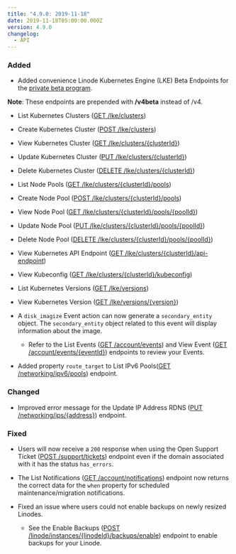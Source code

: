 ```yaml
---
title: "4.9.0: 2019-11-18"
date: 2019-11-18T05:00:00.000Z
version: 4.9.0
changelog:
  - API
---
```


### Added

- Added convenience Linode Kubernetes Engine (LKE) Beta Endpoints for the [private beta program](https://welcome.linode.com/lkebeta/).

**Note**: These endpoints are prepended with **/v4beta** instead of /v4.

- List Kubernetes Clusters ([GET /lke/clusters](https://developers.linode.com/api/v4/lke-clusters))
- Create Kubernetes Cluster ([POST /lke/clusters](https://developers.linode.com/api/v4/lke-clusters/#post))
- View Kubernetes Cluster ([GET /lke/clusters/{clusterId}](https://developers.linode.com/api/v4/lke-clusters-cluster-id))
- Update Kubernetes Cluster ([PUT /lke/clusters/{clusterId}](https://developers.linode.com/api/v4/lke-clusters-cluster-id/#put))
- Delete Kubernetes Cluster ([DELETE /lke/clusters/{clusterId}](https://developers.linode.com/api/v4/lke-clusters-cluster-id/#delete))
- List Node Pools ([GET /lke/clusters/{clusterId}/pools](https://developers.linode.com/api/v4/lke-clusters-cluster-id-pools))
- Create Node Pool ([POST /lke/clusters/{clusterId}/pools](https://developers.linode.com/api/v4/lke-clusters-cluster-id-pools/#post))
- View Node Pool ([GET /lke/clusters/{clusterId}/pools/{poolId}](https://developers.linode.com/api/v4/lke-clusters-cluster-id-pools-pool-id))
- Update Node Pool ([PUT /lke/clusters/{clusterId}/pools/{poolId}](https://developers.linode.com/api/v4/lke-clusters-cluster-id-pools-pool-id/#put))
- Delete Node Pool ([DELETE /lke/clusters/{clusterId}/pools/{poolId}](https://developers.linode.com/api/v4/lke-clusters-cluster-id-pools-pool-id/#delete))
- View Kubernetes API Endpoint ([GET /lke/clusters/{clusterId}/api-endpoint](https://developers.linode.com/api/v4/lke-clusters-cluster-id-api-endpoint))
- View Kubeconfig ([GET /lke/clusters/{clusterId}/kubeconfig](https://developers.linode.com/api/v4/lke-clusters-cluster-id-kubeconfig))
- List Kubernetes Versions ([GET /lke/versions](https://developers.linode.com/api/v4/lke-versions))
- View Kubernetes Version ([GET /lke/versions/{version}](https://developers.linode.com/api/v4/lke-versions-version))

- A `disk_imagize` Event action can now generate a `secondary_entity` object. The `secondary_entity` object related to this event will display information about the image.

  - Refer to the List Events ([GET /account/events](https://developers.linode.com/api/v4/account-events)) and View Event ([GET /account/events/{eventId}](https://developers.linode.com/api/v4/account-events-event-id)) endpoints to review your Events.

- Added property `route_target` to List IPv6 Pools([GET /networking/ipv6/pools](https://developers.linode.com/api/v4/networking-ipv-6-pools)) endpoint.

### Changed

- Improved error message for the Update IP Address RDNS ([PUT /networking/ips/{address}](https://developers.linode.com/api/v4/networking-ips-address/#put)) endpoint.

### Fixed

- Users will now receive a `200` response when using the Open Support Ticket ([POST /support/tickets](https://developers.linode.com/api/v4/support-tickets/#post)) endpoint even if the domain associated with it has the status `has_errors`.

- The List Notifications ([GET /account/notifications](https://developers.linode.com/api/v4/account-notifications)) endpoint now returns the correct data for the `when` property for scheduled maintenance/migration notifications.

- Fixed an issue where users could not enable backups on newly resized Linodes.
  - See the Enable Backups ([POST /linode/instances/{linodeId}/backups/enable](https://developers.linode.com/api/v4/linode-instances-linode-id-backups-enable/#post)) endpoint to enable backups for your Linode.
